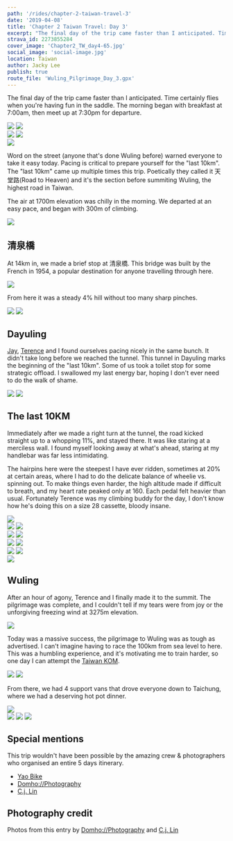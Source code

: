 ```yaml
---
path: '/rides/chapter-2-taiwan-travel-3'
date: '2019-04-08'
title: 'Chapter 2 Taiwan Travel: Day 3'
excerpt: "The final day of the trip came faster than I anticipated. Time certainly flies when you're having fun in the saddle. The morning began with breakfast at 7:00am, then meet up at 7:30pm for departure."
strava_id: 2273855284
cover_image: 'Chapter2_TW_day4-65.jpg'
social_image: 'social-image.jpg'
location: Taiwan
author: Jacky Lee
publish: true
route_file: 'Wuling_Pilgrimage_Day_3.gpx'
---
```


The final day of the trip came faster than I anticipated. Time certainly flies when you're having fun in the saddle. The morning began with breakfast at 7:00am, then meet up at 7:30pm for departure.

<div class='c-photo-cluster'>
<div class='flex'>
<image-zoom><img src='Chapter2_TW_day4-1.jpg'/></image-zoom>
<image-zoom><img src='Chapter2_TW_day4-4.jpg'/></image-zoom>
</div>
<div class='flex'>
<image-zoom><img src='Chapter2_TW_day4-3.jpg'/></image-zoom>
<image-zoom><img src='01.jpg'/></image-zoom>
</div>
<image-zoom><img src='Chapter2_TW_day4-9.jpg'/></image-zoom>
</div>

Word on the street (anyone that's done Wuling before) warned everyone to take it easy today. Pacing is critical to prepare yourself for the "last 10km". The "last 10km" came up multiple times this trip. Poetically they called it 天堂路(Road to Heaven) and it's the section before summiting Wuling, the highest road in Taiwan.

The air at 1700m elevation was chilly in the morning. We departed at an easy pace, and began with 300m of climbing.

<div class='c-photo-cluster'>
<image-zoom caption="Everyone played it safe, saving enough energy for the last 10km"><img src='Chapter2_TW_day4-10.jpg'/></image-zoom>
</div>

## 清泉橋

At 14km in, we made a brief stop at <marker-link lat='24.297262' lng='121.280214' label='A' zoom='13'>清泉橋</marker-link>. This bridge was built by the French in 1954, a popular destination for anyone travelling through here.

<div class='c-photo-cluster'>
<image-zoom caption="清泉橋"><img src='Chapter2_TW_day4-12.jpg'/></image-zoom>
</div>

From here it was a steady 4% hill without too many sharp pinches.

<div class='c-photo-cluster'>
<div class='flex'>
<image-zoom><img src='Chapter2_TW_day4-21.jpg'/></image-zoom>
<image-zoom><img src='Chapter2_TW_day4-26.jpg'/></image-zoom>
</div>
</div>

## Dayuling

[Jay](https://www.instagram.com/ecboyy/), [Terence](https://www.instagram.com/terence.yeh/) and I found ourselves pacing nicely in the same bunch. It didn't take long before we reached the tunnel. This tunnel in <marker-link lat='24.180848' lng='121.309831' label='B' zoom='13'>Dayuling</marker-link> marks the beginning of the "last 10km". Some of us took a toilet stop for some strategic offload. I swallowed my last energy bar, hoping I don't ever need to do the walk of shame.

<div class='c-photo-cluster'>
<image-zoom caption="This tunnel marks the beginning of the 'last 10km'"><img src='Chapter2_TW_day4-43.jpg'/></image-zoom>
<image-zoom><img src='Chapter2_TW_day4-56.jpg'/></image-zoom>
</div>

## The last 10KM

Immediately after we made a right turn at the tunnel, the road kicked straight up to a whopping 11%, and stayed there. It was like staring at a merciless wall. I found myself looking away at what's ahead, staring at my handlebar was far less intimidating.

The hairpins here were the steepest I have ever ridden, sometimes at 20% at certain areas, where I had to do the delicate balance of wheelie vs. spinning out. To make things even harder, the high altitude made if difficult to breath, and my heart rate peaked only at 160. Each pedal felt heavier than usual. Fortunately Terence was my climbing buddy for the day, I don't know how he's doing this on a size 28 cassette, bloody insane.

<div class='c-photo-cluster'>
<image-zoom caption="Terence, my climbing buddy."><img src='Chapter2_TW_day4-57.jpg'/></image-zoom>
<div class='flex'>
<image-zoom><img src='Chapter2_TW_day4-58.jpg'/></image-zoom>
<image-zoom><img src='04.jpg'/></image-zoom>
</div>
<div class='flex'>
<image-zoom><img src='Chapter2_TW_day4-65.jpg'/></image-zoom>
<image-zoom><img src='05.jpg'/></image-zoom>
</div>
<div class='flex'>
<image-zoom><img src='Chapter2_TW_day4-85.jpg'/></image-zoom>
<image-zoom><img src='Chapter2_TW_day4-79.jpg'/></image-zoom>
</div>
<div class='flex'>
<image-zoom><img src='Chapter2_TW_day4-77.jpg'/></image-zoom>
<image-zoom><img src='Chapter2_TW_day4-63.jpg'/></image-zoom>
</div>
<image-zoom><img src='06.jpg'/></image-zoom>
</div>

## Wuling

After an hour of agony, Terence and I finally made it to the summit. The pilgrimage was complete, and I couldn't tell if my tears were from joy or the unforgiving freezing wind at 3275m elevation.

<div class='c-photo-cluster'>
<image-zoom caption="Taking a photo with this signage is a must if you make it up here."><img src='02.jpg'/></image-zoom>
</div>

Today was a massive success, the pilgrimage to <marker-link lat='24.137157' lng='121.275718' label='C' zoom='12'>Wuling</marker-link> was as tough as advertised. I can't imagine having to race the 100km from sea level to here. This was a humbling experience, and it's motivating me to train harder, so one day I can attempt the [Taiwan KOM](https://www.youtube.com/watch?v=Sxfd2xzlM6k).

<div class='c-photo-cluster'>
<image-zoom><img src='03.jpg'/></image-zoom>
<image-zoom caption="Everybody was stoked to have completed the challenge, but a huge 'fuck you' to the organiser Yao for organising such a torturous route!"><img src='Chapter2_TW_day4-92.jpg'/></image-zoom>
</div>

From there, we had 4 support vans that drove everyone down to Taichung, where we had a deserving hot pot dinner.

<div class='c-photo-cluster'>
<image-zoom caption="All of our bikes went on the support vans. The ride down to Taichung took 2 hours."><img src='Chapter2_TW_day4-88.jpg'/></image-zoom>
<div class='flex'>
<image-zoom caption="Team Thailand"><img src='Chapter2_TW_day4-93.jpg'/></image-zoom>
<image-zoom caption="Team Korea"><img src='Chapter2_TW_day4-94.jpg'/></image-zoom>
<image-zoom caption="A massive kudos to our photographers Dominic and C.j for the trip. They made us look good!"><img src='Chapter2_TW_day4-95.jpg'/></image-zoom>
</div>
</div>

## Special mentions

This trip wouldn't have been possible by the amazing crew & photographers who organised an entire 5 days itinerary.

- [Yao Bike](https://www.facebook.com/yaobike/)
- [Domho://Photography](https://www.facebook.com/domhosports)
- [C.j. Lin](https://www.facebook.com/chunju.lin.315)

## Photography credit

Photos from this entry by [Domho://Photography](https://www.facebook.com/domhosports) and [C.j. Lin](https://www.facebook.com/chunju.lin.315)
